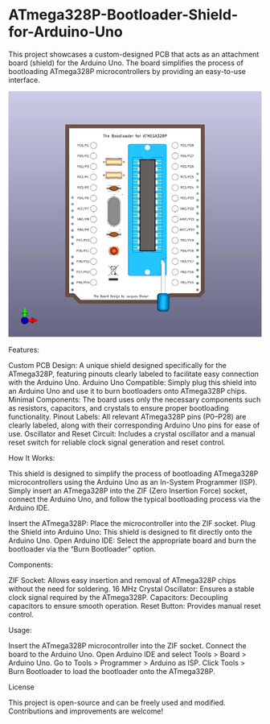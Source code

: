 # ATmega328P-Bootloader-Shield-for-Arduino-Uno
This project showcases a custom-designed PCB that acts as an attachment board (shield) for the Arduino Uno. The board simplifies the process of bootloading ATmega328P microcontrollers by providing an easy-to-use interface.


![Alt text](https://github.com/BruderHood/ATmega328P-Bootloader-Shield-for-Arduino-Uno/blob/main/ATMEGA%20Programmer.jpg?raw=true "Title")

Features:

Custom PCB Design: A unique shield designed specifically for the ATmega328P, featuring pinouts clearly labeled to facilitate easy connection with the Arduino Uno.
Arduino Uno Compatible: Simply plug this shield into an Arduino Uno and use it to burn bootloaders onto ATmega328P chips.
Minimal Components: The board uses only the necessary components such as resistors, capacitors, and crystals to ensure proper bootloading functionality.
Pinout Labels: All relevant ATmega328P pins (P0–P28) are clearly labeled, along with their corresponding Arduino Uno pins for ease of use.
Oscillator and Reset Circuit: Includes a crystal oscillator and a manual reset switch for reliable clock signal generation and reset control.

How It Works:

This shield is designed to simplify the process of bootloading ATmega328P microcontrollers using the Arduino Uno as an In-System Programmer (ISP). Simply insert an ATmega328P into the ZIF (Zero Insertion Force) socket, connect the Arduino Uno, and follow the typical bootloading process via the Arduino IDE.

Insert the ATmega328P: Place the microcontroller into the ZIF socket.
Plug the Shield into Arduino Uno: This shield is designed to fit directly onto the Arduino Uno.
Open Arduino IDE: Select the appropriate board and burn the bootloader via the “Burn Bootloader” option.

Components:

ZIF Socket: Allows easy insertion and removal of ATmega328P chips without the need for soldering.
16 MHz Crystal Oscillator: Ensures a stable clock signal required by the ATmega328P.
Capacitors: Decoupling capacitors to ensure smooth operation.
Reset Button: Provides manual reset control.

Usage:

Insert the ATmega328P microcontroller into the ZIF socket.
Connect the board to the Arduino Uno.
Open Arduino IDE and select Tools > Board > Arduino Uno.
Go to Tools > Programmer > Arduino as ISP.
Click Tools > Burn Bootloader to load the bootloader onto the ATmega328P.

License

This project is open-source and can be freely used and modified. Contributions and improvements are welcome!
